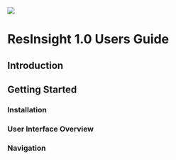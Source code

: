 ![](images/ResInsightLogo.png)
# ResInsight 1.0 Users Guide

## Introduction



## Getting Started

### Installation

### User Interface Overview

### Navigation


